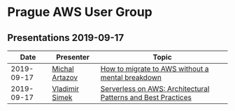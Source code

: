 # Prague AWS User Group

## Presentations 2019-09-17

| Date       | Presenter                                              | Topic                                                                                                                              |
|------------|--------------------------------------------------------|------------------------------------------------------------------------------------------------------------------------------------|
| 2019-09-17 | [Michal Artazov](https://www.linkedin.com/in/artazov/) | [How to migrate to AWS without a mental breakdown](2019-09-17-Michal_Artazov-How_to_migrate_to_AWS_without_a_mental_breakdown.pdf) |
| 2019-09-17 | [Vladimir Simek](https://www.linkedin.com/in/vsimek/)  | [Serverless on AWS: Architectural Patterns and Best Practices](2019-09-17-Vladimir_Simek-Serverless_on_AWS.pdf)                    |
